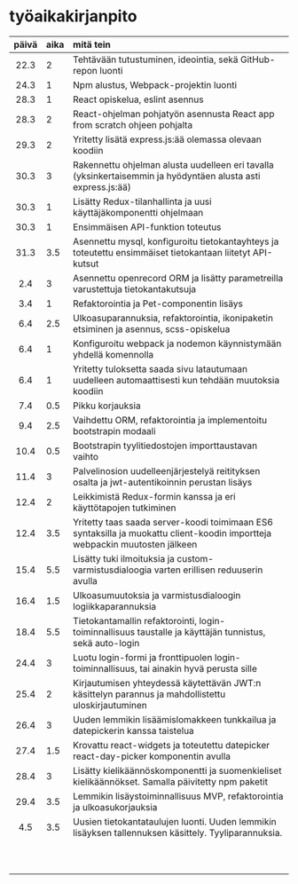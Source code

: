 # työaikakirjanpito

| päivä | aika | mitä tein  |
| :----:|:-----| :-----|
| 22.3 | 2    | Tehtävään tutustuminen, ideointia, sekä GitHub-repon luonti |
| 24.3 | 1    | Npm alustus, Webpack-projektin luonti |
| 28.3 | 1    | React opiskelua, eslint asennus |
| 28.3 | 2    | React-ohjelman pohjatyön asennusta React app from scratch ohjeen pohjalta |
| 29.3 | 2    | Yritetty lisätä express.js:ää olemassa olevaan koodiin |
| 30.3 | 3    | Rakennettu ohjelman alusta uudelleen eri tavalla (yksinkertaisemmin ja hyödyntäen alusta asti express.js:ää) |
| 30.3 | 1    | Lisätty Redux-tilanhallinta ja uusi käyttäjäkomponentti ohjelmaan |
| 30.3 | 1    | Ensimmäisen API-funktion toteutus |
| 31.3 | 3.5  | Asennettu mysql, konfiguroitu tietokantayhteys ja toteutettu ensimmäiset tietokantaan liitetyt API-kutsut |
| 2.4  | 3    | Asennettu openrecord ORM ja lisätty parametreilla varustettuja tietokantakutsuja  |
| 3.4  | 1    | Refaktorointia ja Pet-componentin lisäys |
| 6.4  | 2.5  | Ulkoasuparannuksia, refaktorointia, ikonipaketin etsiminen ja asennus, scss-opiskelua |
| 6.4  | 1    | Konfiguroitu webpack ja nodemon käynnistymään yhdellä komennolla |
| 6.4  | 1    | Yritetty tuloksetta saada sivu latautumaan uudelleen automaattisesti kun tehdään muutoksia koodiin |
| 7.4  | 0.5  | Pikku korjauksia |
| 9.4  | 2.5  | Vaihdettu ORM, refaktorointia ja implementoitu bootstrapin modaali |
| 10.4 | 0.5  | Bootstrapin tyylitiedostojen importtaustavan vaihto |
| 11.4 | 3    | Palvelinosion uudelleenjärjestelyä reitityksen osalta ja jwt-autentikoinnin perustan lisäys |
| 12.4 | 2    | Leikkimistä Redux-formin kanssa ja eri käyttötapojen tutkiminen |
| 12.4 | 3.5  | Yritetty taas saada server-koodi toimimaan ES6 syntaksilla ja muokattu client-koodin importteja webpackin muutosten jälkeen |
| 15.4 | 5.5  | Lisätty tuki ilmoituksia ja custom-varmistusdialoogia varten erillisen reduuserin avulla |
| 16.4 | 1.5  | Ulkoasumuutoksia ja varmistusdialoogin logiikkaparannuksia |
| 18.4 | 5.5  | Tietokantamallin refaktorointi, login-toiminnallisuus taustalle ja käyttäjän tunnistus, sekä auto-login |
| 24.4 | 3    | Luotu login-formi ja fronttipuolen login-toiminnallisuus, tai ainakin hyvä perusta sille |
| 25.4 | 2    | Kirjautumisen yhteydessä käytettävän JWT:n käsittelyn parannus ja mahdollistettu uloskirjautuminen |
| 26.4 | 3    | Uuden lemmikin lisäämislomakkeen tunkkailua ja datepickerin kanssa taistelua |
| 27.4 | 1.5  | Krovattu react-widgets ja toteutettu datepicker react-day-picker komponentin avulla |
| 28.4 | 3    | Lisätty kielikäännöskomponentti ja suomenkieliset kielikäännökset. Samalla päivitetty npm paketit |
| 29.4 | 3.5  | Lemmikin lisäystoiminnallisuus MVP, refaktorointia ja ulkoasukorjauksia |
| 4.5  | 3.5  | Uusien tietokantataulujen luonti. Uuden lemmikin lisäyksen tallennuksen käsittely. Tyyliparannuksia. |
|   |    |  |
|   |    |  |
|   |    |  |
|   |    |  |
|   |    |  |
|   |    |  |
|   |    |  |
|   |    |  |
|   |    |  |
|   |    |  |
